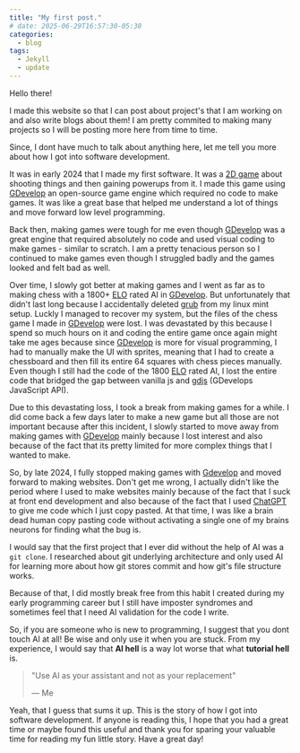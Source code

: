 ```yaml
---
title: "My first post."
# date: 2025-06-29T16:57:30-05:30
categories:
  - blog
tags:
  - Jekyll
  - update
---
```


Hello there!

I made this website so that I can post about project's that I am working on and also write blogs about them! I am pretty commited to making many projects so I will be posting more here from time to time.

Since, I dont have much to talk about anything here, let me tell you more about how I got into software development.

It was in early 2024 that I made my first software. It was a [2D game](https://en.wikipedia.org/wiki/2D_computer_graphics) about shooting things and then gaining powerups from it. I made this game using [GDevelop](https://gdevelop.io/) an open-source game engine which required no code to make games. It was like a great base that helped me understand a lot of things and move forward low level programming.

Back then, making games were tough for me even though [GDevelop](https://gdevelop.io/) was a great engine that required absolutely no code and used visual coding to make games - similar to scratch. I am a pretty tenacious person so I continued to make games even though I struggled badly and the games looked and felt bad as well.

Over time, I slowly got better at making games and I went as far as to making chess with a 1800+ [ELO](https://en.wikipedia.org/wiki/Elo_rating_system) rated AI in [GDevelop](https://gdevelop.io/). But unfortunately that didn't last long because I accidentally deleted [grub](https://en.wikipedia.org/wiki/GNU_GRUB) from my linux mint setup. Luckly I managed to recover my system, but the files of the chess game I made in [GDevelop](https://gdevelop.io/) were lost. I was devastated by this because I spend so much hours on it and coding the entire game once again might take me ages because since [GDevelop](https://gdevelop.io/) is more for visual programming, I had to manually make the UI with sprites, meaning that I had to create a chessboard and then fill its entire 64 squares with chess pieces manually. Even though I still had the code of the 1800 [ELO](https://en.wikipedia.org/wiki/Elo_rating_system) rated AI, I lost the entire code that bridged the gap between vanilla js and [gdjs](https://docs.gdevelop.io/GDJS%20Runtime%20Documentation/modules/gdjs.html) (GDevelops JavaScript API).

Due to this devastating loss, I took a break from making games for a while. I did come back a few days later to make a new game but all those are not important because after this incident, I slowly started to move away from making games with [GDevelop](https://gdevelop.io/) mainly because I lost interest and also because of the fact that its pretty limited for more complex things that I wanted to make.

So, by late 2024, I fully stopped making games with [Gdevelop](https://gdevelop.io/) and moved forward to making websites.
Don't get me wrong, I actually didn't like the period where I used to make websites mainly because of the fact that I suck at front end development and also because of the fact that I used [ChatGPT](https://en.wikipedia.org/wiki/ChatGPT) to give me code which I just copy pasted. At that time, I was like a brain dead human copy pasting code without activating a single one of my brains neurons for finding what the bug is.

I would say that the first project that I ever did without the help of AI was a `git clone`. I researched about git underlying architecture and only used AI for learning more about how git stores commit and how git's file structure works.

Because of that, I did mostly break free from this habit I created during my early programming career but I still have imposter syndromes and sometimes feel that I need AI validation for the code I write.

So, if you are someone who is new to programming, I suggest that you dont touch AI at all! Be wise and only use it when you are stuck. From my experience, I would say that **AI hell** is a way lot worse that what **tutorial hell** is.

> "Use AI as your assistant and not as your replacement"
>
> — Me

Yeah, that I guess that sums it up. This is the story of how I got into software development. If anyone is reading this, I hope that you had a great time or maybe found this useful and thank you for sparing your valuable time for reading my fun little story. Have a great day!
